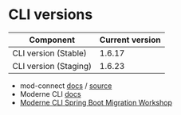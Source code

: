 # CLI versions

| Component                             | Current version |
| ------------------------------------- | --------------- |
| CLI version (Stable)                  | 1.6.17          |
| CLI version (Staging)                 | 1.6.23           |

* mod-connect [docs](https://moderneinc.github.io/mod-connect/) / [source](https://github.com/moderneinc/mod-connect)
* Moderne CLI [docs](https://moderneinc.github.io/moderne-cli/)
* [Moderne CLI Spring Boot Migration Workshop](https://moderneinc.github.io/springboot-migration-workshop/docs/moderne-cli/)
